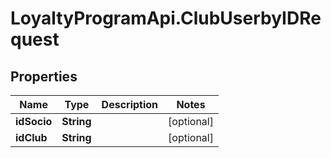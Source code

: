 # LoyaltyProgramApi.ClubUserbyIDRequest

## Properties
Name | Type | Description | Notes
------------ | ------------- | ------------- | -------------
**idSocio** | **String** |  | [optional] 
**idClub** | **String** |  | [optional] 



